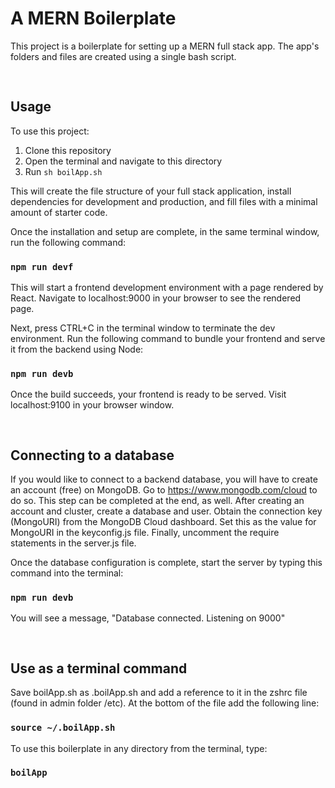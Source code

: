 # A MERN Boilerplate

This project is a boilerplate for setting up a MERN full stack app. The app's folders and files are created using a single bash script.

<pre>

</pre>
## Usage

To use this project:
1. Clone this repository
2. Open the terminal and navigate to this directory
3. Run `sh boilApp.sh`

This will create the file structure of your full stack application, install dependencies for development and production, and fill files with a minimal amount of starter code.

Once the installation and setup are complete, in the same terminal window, run the following command:
### `npm run devf`

This will start a frontend development environment with a page rendered by React. Navigate to localhost:9000 in your browser to see the rendered page.

Next, press CTRL+C in the terminal window to terminate the dev environment. Run the following command to bundle your frontend and serve it from the backend using Node:
### `npm run devb`

Once the build succeeds, your frontend is ready to be served. Visit localhost:9100 in your browser window.

<pre>

</pre>
## Connecting to a database

If you would like to connect to a backend database, you will have to create an account (free) on MongoDB. Go to https://www.mongodb.com/cloud to do so. This step can be completed at the end, as well.
After creating an account and cluster, create a database and user. Obtain the connection key (MongoURI) from the MongoDB Cloud dashboard. Set this as the value for MongoURI in the keyconfig.js file. Finally, uncomment the require statements in the server.js file.

Once the database configuration is complete, start the server by typing this command into the terminal:
### `npm run devb`

You will see a message, "Database connected. Listening on 9000"

<pre>

</pre>
## Use as a terminal command

Save boilApp.sh as .boilApp.sh and add a reference to it in the zshrc file (found in admin folder /etc). At the bottom of the file add the following line:
### `source ~/.boilApp.sh`

To use this boilerplate in any directory from the terminal, type:
### `boilApp`
